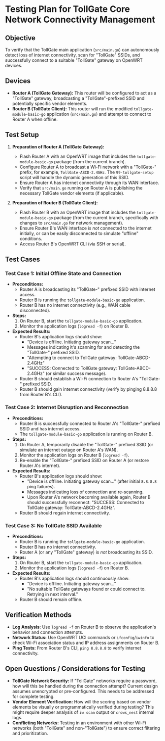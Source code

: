 # Testing Plan for TollGate Core Network Connectivity Management

## Objective
To verify that the TollGate main application (`src/main.go`) can autonomously detect loss of internet connectivity, scan for "TollGate" SSIDs, and successfully connect to a suitable "TollGate" gateway on OpenWRT devices.

## Devices
*   **Router A (TollGate Gateway):** This router will be configured to act as a "TollGate" gateway, broadcasting a "TollGate"-prefixed SSID and potentially specific vendor elements.
*   **Router B (TollGate Client):** This router will run the modified `tollgate-module-basic-go` application (`src/main.go`) and attempt to connect to Router A when offline.

## Test Setup

1.  **Preparation of Router A (TollGate Gateway):**
    *   Flash Router A with an OpenWRT image that includes the `tollgate-module-basic-go` package (from the current branch).
    *   Configure Router A to broadcast a Wi-Fi network with a "TollGate-" prefix, for example, `TollGate-ABCD-2.4GHz`. The `99-tollgate-setup` script will handle the dynamic generation of this SSID.
    *   Ensure Router A has internet connectivity through its WAN interface.
    *   Verify that `src/main.go` running on Router A is publishing the necessary TollGate vendor elements (if applicable).

2.  **Preparation of Router B (TollGate Client):**
    *   Flash Router B with an OpenWRT image that includes the `tollgate-module-basic-go` package (from the current branch, specifically with changes to `src/main.go` for network management).
    *   Ensure Router B's WAN interface is *not* connected to the internet initially, or can be easily disconnected to simulate "offline" conditions.
    *   Access Router B's OpenWRT CLI (via SSH or serial).

## Test Cases

### Test Case 1: Initial Offline State and Connection

*   **Preconditions:**
    *   Router A is broadcasting its "TollGate-" prefixed SSID with internet access.
    *   Router B is running the `tollgate-module-basic-go` application.
    *   Router B has no internet connectivity (e.g., WAN cable disconnected).
*   **Steps:**
    1.  On Router B, start the `tollgate-module-basic-go` application.
    2.  Monitor the application logs (`logread -f`) on Router B.
*   **Expected Results:**
    *   Router B's application logs should show:
        *   "Device is offline. Initiating gateway scan..."
        *   Messages indicating it's scanning for and detecting the "TollGate-" prefixed SSID.
        *   "Attempting to connect to TollGate gateway: TollGate-ABCD-2.4GHz"
        *   "SUCCESS: Connected to TollGate gateway: TollGate-ABCD-2.4GHz" (or similar success message).
    *   Router B should establish a Wi-Fi connection to Router A's "TollGate-" prefixed SSID.
    *   Router B should gain internet connectivity (verify by pinging 8.8.8.8 from Router B's CLI).

### Test Case 2: Internet Disruption and Reconnection

*   **Preconditions:**
    *   Router B is successfully connected to Router A's "TollGate-" prefixed SSID and has internet access.
    *   The `tollgate-module-basic-go` application is running on Router B.
*   **Steps:**
    1.  On Router A, temporarily disable the "TollGate-" prefixed SSID (or simulate an internet outage on Router A's WAN).
    2.  Monitor the application logs on Router B (`logread -f`).
    3.  Re-enable the "TollGate-" prefixed SSID on Router A (or restore Router A's internet).
*   **Expected Results:**
    *   Router B's application logs should show:
        *   "Device is offline. Initiating gateway scan..." (after initial `8.8.8.8` ping failures).
        *   Messages indicating loss of connection and re-scanning.
        *   Upon Router A's network becoming available again, Router B should successfully reconnect: "SUCCESS: Connected to TollGate gateway: TollGate-ABCD-2.4GHz".
    *   Router B should regain internet connectivity.

### Test Case 3: No TollGate SSID Available

*   **Preconditions:**
    *   Router B is running the `tollgate-module-basic-go` application.
    *   Router B has no internet connectivity.
    *   Router A (or any "TollGate" gateway) is *not* broadcasting its SSID.
*   **Steps:**
    1.  On Router B, start the `tollgate-module-basic-go` application.
    2.  Monitor the application logs (`logread -f`) on Router B.
*   **Expected Results:**
    *   Router B's application logs should continuously show:
        *   "Device is offline. Initiating gateway scan..."
        *   "No suitable TollGate gateways found or could connect to. Retrying in next interval."
    *   Router B should remain offline.

## Verification Methods

*   **Log Analysis:** Use `logread -f` on Router B to observe the application's behavior and connection attempts.
*   **Network Status:** Use OpenWRT UCI commands or `ifconfig`/`iwinfo` to check Wi-Fi association status and IP address assignments on Router B.
*   **Ping Tests:** From Router B's CLI, `ping 8.8.8.8` to verify internet connectivity.

## Open Questions / Considerations for Testing

*   **TollGate Network Security:** If "TollGate" networks require a password, how will this be handled during the connection attempt? Current design assumes unencrypted or pre-configured. This needs to be addressed for complete testing.
*   **Vendor Element Verification:** How will the scoring based on vendor elements be visually or programmatically verified during testing? This might require deeper analysis of `iw scan` output or `crows_nest` internal logs.
*   **Conflicting Networks:** Testing in an environment with other Wi-Fi networks (both "TollGate" and non-"TollGate") to ensure correct filtering and prioritization.